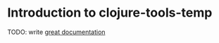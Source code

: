 # Introduction to clojure-tools-temp

TODO: write [great documentation](http://jacobian.org/writing/great-documentation/what-to-write/)
